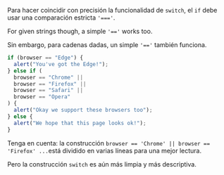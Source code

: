 Para hacer coincidir con precisión la funcionalidad de `switch`, el `if` debe usar una comparación estricta `'==='`.

For given strings though, a simple `'=='` works too.

Sin embargo, para cadenas dadas, un simple `'=='` también funciona.

```js no-beautify
if (browser == "Edge") {
  alert("You've got the Edge!");
} else if (
  browser == "Chrome" ||
  browser == "Firefox" ||
  browser == "Safari" ||
  browser == "Opera"
) {
  alert("Okay we support these browsers too");
} else {
  alert("We hope that this page looks ok!");
}
```

Tenga en cuenta: la construcción `browser == 'Chrome' || browser == 'Firefox' ...`está dividido en varias líneas para una mejor lectura.

Pero la construcción `switch` es aún más limpia y más descriptiva.
